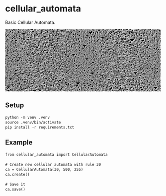 # cellular_automata
Basic Cellular Automata.

![rule 30](example_rule30.png "Rule 30")

## Setup
    python -m venv .venv
    source .venv/bin/activate
    pip install -r requirements.txt


## Example
    from cellular_automata import CellularAutomata

    # Create new cellular automata with rule 30
    ca = CellularAutomata(30, 500, 255)
    ca.create()

    # Save it 
    ca.save()
